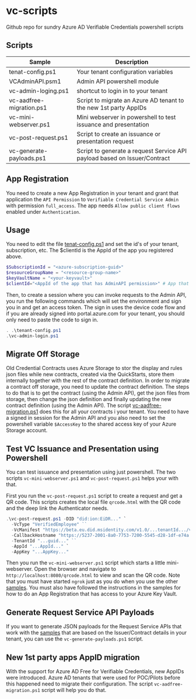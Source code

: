 # vc-scripts
Github repo for sundry Azure AD Verifiable Credentials powershell scripts

## Scripts

| Sample | Description |
|------|--------|
| tenat-config.ps1 | Your tenant configuration variables |
| VCAdminAPI.psm1 | Admin API powershell module |
| vc-admin-loging.ps1 | shortcut to login in to your tenant |
| vc-aadfree-migration.ps1 | Script to migrate an Azure AD tenant to the new 1st party AppIDs |
| vc-mini-webserver.ps1 | Mini webserver in powershell to test issuance and presentation |
| vc-post-request.ps1 | Script to create an issuance or presentation request |
| vc-generate-payloads.ps1 | Script to generate a request Service API payload based on Issuer/Contract |

## App Registration
You need to create a new App Registration in your tenant and grant that application the `API Permission` to `Verifiable Credential Service Admin` with permission `full_access`. The app needs `Allow public client flows` enabled under `Authentication`.

## Usage
You need to edit the file [tenat-config.ps1](tenat-config.ps1) and set the id's of your tenant, subscription, etc. The $clientId is the AppId of the app you registered above.

```powershell
$SubscriptionId = "<azure-subscription-guid>"
$resourceGroupName = "<resource-group-name>"
$keyVaultName = "<your-keyvault>"
$clientId="<AppId of the app that has AdminAPI permission>" # App that has API Permission to AdminAPI (scope below)
```

Then, to create a session where you can invoke requests to the Admin API, you run the following commands which will set the environment and sign you in and get an access token. The sign in uses the device code flow and if you are already signed into portal.azure.com for your tenant, you should only need to paste the code to sign in.

```powershell
. .\tenant-config.ps1
.\vc-admin-login.ps1
``` 

## Migrate Off Storage
Old Credential Contracts uses Azure Storage to stor the display and rules json files while new contracts, created via the QuickStarts, store them internally together with the rest of the contract definition. In order to migrate a contract off storage, you need to update the contract definition. The steps to do that is to get the contract (using the Admin API), get the json files from storage, then change the json definition and finally updating the new contract definition (using the Admin API). The script [vc-aadfree-migration.ps1](vc-aadfree-migration.ps1) does this for all your contracts i  your tenant. You need to have a signed in session for the Admin API and you also need to set the powershell variable `$AccessKey` to the shared access key of your Azure Storage account.

## Test VC Issuance and Presentation using Powershell
You can test issuance and presentation using just powershell. The two scripts `vc-mini-webserver.ps1` and `vc-post-request.ps1` helps your with that. 

First you run the `vc-post-request.ps1` script to create a request and get a QR code. This scripts creates the local file `qrcode.html` with the QR code and the deep link the Authenticator needs.

```powershell
.\vc-post-request.ps1 -DID "did:ion:EiDR..." `
  -VcType "VerifiedEmployee" ``
  -VcManifest "https://beta.eu.did.msidentity.com/v1.0/...tenantId.../verifiableCredential/contracts/Verified%20employee%201" `
  -CallbackHostname "https://5237-2001-8a0-7753-7200-5545-d28-1df-e74a.ngrok.io" `
  -TenantId "...guid..." ``
  -AppId "...AppId..." `
  -AppKey "...AppKey..." 
``` 
Then you run the `vc-mini-webserver.ps1` script which starts a little mini-webserver. Open the browser and navigate to `http://localhost:8080/qrcode.html` to view and scan the QR code. Note that you must have started `ngrok` just as you do when you use the other [samples](https://github.com/Azure-Samples/active-directory-verifiable-credentials). You must also have followed the instructions in the samples for how to do an App Registration that has access to your Azure Key Vault.

## Generate Request Service API Payloads
If you want to generate JSON payloads for the Request Service APIs that work with the [samples](https://github.com/Azure-Samples/active-directory-verifiable-credentials) that are based on the Issuer/Contract details in your tenant, you can use the `vc-generate-payloads.ps1` script.

## New 1st party apps AppID migration
With the support for Azure AD Free for Verifiable Credentials, new AppIDs were introduced. Azure AD tenants that were used for POC/Pilots before this happened need to migrate their configuration. The script `vc-aadfree-migration.ps1` script will help you do that.